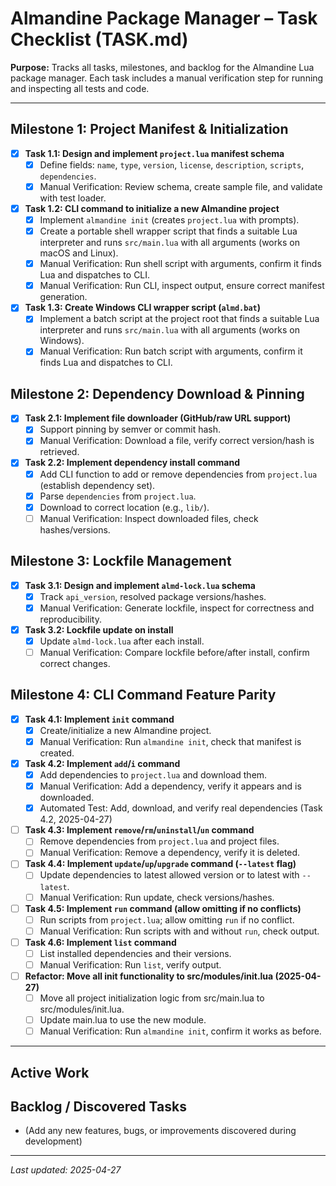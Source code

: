 # Almandine Package Manager – Task Checklist (TASK.md)

**Purpose:** Tracks all tasks, milestones, and backlog for the Almandine Lua package manager. Each task includes a manual verification step for running and inspecting all tests and code.

---

## Milestone 1: Project Manifest & Initialization

- [x] **Task 1.1: Design and implement `project.lua` manifest schema**
  - [x] Define fields: `name`, `type`, `version`, `license`, `description`, `scripts`, `dependencies`.
  - [x] Manual Verification: Review schema, create sample file, and validate with test loader.

- [x] **Task 1.2: CLI command to initialize a new Almandine project**
  - [x] Implement `almandine init` (creates `project.lua` with prompts).
  - [x] Create a portable shell wrapper script that finds a suitable Lua interpreter and runs `src/main.lua` with all arguments (works on macOS and Linux).
  - [x] Manual Verification: Run shell script with arguments, confirm it finds Lua and dispatches to CLI.
  - [x] Manual Verification: Run CLI, inspect output, ensure correct manifest generation.

- [x] **Task 1.3: Create Windows CLI wrapper script (`almd.bat`)** 
  - [x] Implement a batch script at the project root that finds a suitable Lua interpreter and runs `src/main.lua` with all arguments (works on Windows).
  - [x] Manual Verification: Run batch script with arguments, confirm it finds Lua and dispatches to CLI.

## Milestone 2: Dependency Download & Pinning

- [x] **Task 2.1: Implement file downloader (GitHub/raw URL support)**
  - [x] Support pinning by semver or commit hash.
  - [x] Manual Verification: Download a file, verify correct version/hash is retrieved.

- [x] **Task 2.2: Implement dependency install command**
  - [x] Add CLI function to add or remove dependencies from `project.lua` (establish dependency set).
  - [x] Parse `dependencies` from `project.lua`.
  - [x] Download to correct location (e.g., `lib/`).
  - [ ] Manual Verification: Inspect downloaded files, check hashes/versions.

## Milestone 3: Lockfile Management

- [x] **Task 3.1: Design and implement `almd-lock.lua` schema**
  - [x] Track `api_version`, resolved package versions/hashes.
  - [x] Manual Verification: Generate lockfile, inspect for correctness and reproducibility.

- [x] **Task 3.2: Lockfile update on install**
  - [x] Update `almd-lock.lua` after each install.
  - [ ] Manual Verification: Compare lockfile before/after install, confirm correct changes.

## Milestone 4: CLI Command Feature Parity

- [x] **Task 4.1: Implement `init` command**
  - [x] Create/initialize a new Almandine project.
  - [x] Manual Verification: Run `almandine init`, check that manifest is created.

- [x] **Task 4.2: Implement `add`/`i` command**
  - [x] Add dependencies to `project.lua` and download them.
  - [x] Manual Verification: Add a dependency, verify it appears and is downloaded.
  - [x] Automated Test: Add, download, and verify real dependencies (Task 4.2, 2025-04-27)

- [ ] **Task 4.3: Implement `remove`/`rm`/`uninstall`/`un` command**
  - [ ] Remove dependencies from `project.lua` and project files.
  - [ ] Manual Verification: Remove a dependency, verify it is deleted.

- [ ] **Task 4.4: Implement `update`/`up`/`upgrade` command (`--latest` flag)**
  - [ ] Update dependencies to latest allowed version or to latest with `--latest`.
  - [ ] Manual Verification: Run update, check versions/hashes.

- [ ] **Task 4.5: Implement `run` command (allow omitting if no conflicts)**
  - [ ] Run scripts from `project.lua`; allow omitting `run` if no conflict.
  - [ ] Manual Verification: Run scripts with and without `run`, check output.

- [ ] **Task 4.6: Implement `list` command**
  - [ ] List installed dependencies and their versions.
  - [ ] Manual Verification: Run `list`, verify output.

- [ ] **Refactor: Move all init functionality to src/modules/init.lua (2025-04-27)**
  - [ ] Move all project initialization logic from src/main.lua to src/modules/init.lua.
  - [ ] Update main.lua to use the new module.
  - [ ] Manual Verification: Run `almandine init`, confirm it works as before.

---

## Active Work

## Backlog / Discovered Tasks

- (Add any new features, bugs, or improvements discovered during development)

---

*Last updated: 2025-04-27*
